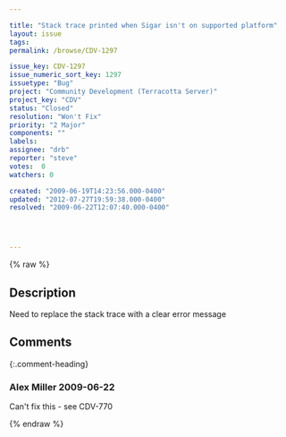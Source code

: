```yaml
---

title: "Stack trace printed when Sigar isn't on supported platform"
layout: issue
tags: 
permalink: /browse/CDV-1297

issue_key: CDV-1297
issue_numeric_sort_key: 1297
issuetype: "Bug"
project: "Community Development (Terracotta Server)"
project_key: "CDV"
status: "Closed"
resolution: "Won't Fix"
priority: "2 Major"
components: ""
labels: 
assignee: "drb"
reporter: "steve"
votes:  0
watchers: 0

created: "2009-06-19T14:23:56.000-0400"
updated: "2012-07-27T19:59:38.000-0400"
resolved: "2009-06-22T12:07:40.000-0400"




---
```


{% raw %}

## Description

<div markdown="1" class="description">

Need to replace the stack trace with a clear error message

</div>

## Comments


{:.comment-heading}
### **Alex Miller** <span class="date">2009-06-22</span>

<div markdown="1" class="comment">

Can't fix this - see CDV-770

</div>



{% endraw %}
